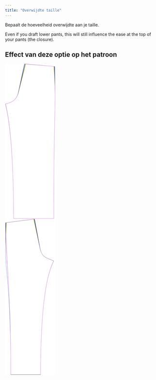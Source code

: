 ```yaml
---
title: "Overwijdte taille"
---
```


Bepaalt de hoeveelheid overwijdte aan je taille.

Even if you draft lower pants, this will still influence the ease at the top of your pants (the closure).

## Effect van deze optie op het patroon

![Deze afbeelding toont het effect van deze optie door meerdere varianten die een andere waarde hebben voor deze optie te vervangen](titan_waistease_sample.svg "Effect van deze optie op het patroon")

